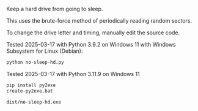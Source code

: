 Keep a hard drive from going to sleep.

This uses the brute-force method of periodically reading random sectors.

To change the drive letter and timing, manually edit the source code.

Tested 2025-03-17 with Python 3.9.2 on Windows 11 with Windows Subsystem for Linux (Debian):

```bash
python no-sleep-hd.py
```

Tested 2025-03-17 with Python 3.11.9 on Windows 11

```bat
pip install py2exe
create-py2exe.bat

dist/no-sleep-hd.exe
```
